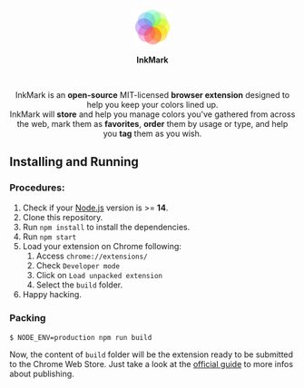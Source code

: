 <p align='center'><img src="src/assets/img/icon-128.png" width="64"/></p>
<p align='center'><strong>InkMark</strong></p>
<br/>
<p align='center'>
InkMark is an <strong>open-source</strong> MIT-licensed <strong>browser extension</strong> designed to help you keep your colors lined up.<br/>InkMark will <strong>store</strong> and help you manage colors you've gathered from across the web, mark them as <strong>favorites</strong>, <strong>order</strong> them by usage or type, and help you <strong>tag</strong> them as you wish.
</p>


## Installing and Running

### Procedures:

1. Check if your [Node.js](https://nodejs.org/) version is >= **14**.
2. Clone this repository.
3. Run `npm install` to install the dependencies.
4. Run `npm start`
5. Load your extension on Chrome following:
   1. Access `chrome://extensions/`
   2. Check `Developer mode`
   3. Click on `Load unpacked extension`
   4. Select the `build` folder.
6. Happy hacking.


### Packing

```
$ NODE_ENV=production npm run build
```

Now, the content of `build` folder will be the extension ready to be submitted to the Chrome Web Store. Just take a look at the [official guide](https://developer.chrome.com/webstore/publish) to more infos about publishing.
